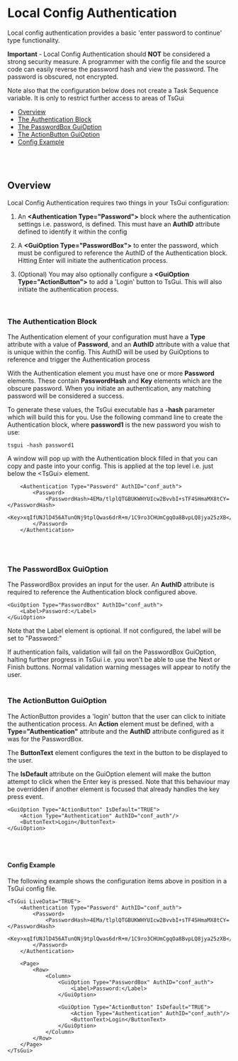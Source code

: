 # Local Config Authentication

Local config authentication provides a basic 'enter password to continue' type functionality. 

**Important** - Local Config Authentication should **NOT** be considered a strong security measure. A programmer with the config file and the source code can easily reverse the password hash and view the password. The password is obscured, not encrypted. 

Note also that the configuration below does not create a Task Sequence variable. It is only to restrict further access to areas of TsGui

* [Overview](#Overview)
* [The Authentication Block](#The-Authentication-Block)
* [The PasswordBox GuiOption](#The-PasswordBox-GuiOption)
* [The ActionButton GuiOption](#The-ActionButton-GuiOption)
* [Config Example](#Config-Example)
<br>
<br>

## Overview
Local Config Authentication requires two things in your TsGui configuration:

1. An **\<Authentication  Type="Password"\>** block where the authentication settings i.e. password, is defined. This must have an **AuthID** attribute defined to identify it within the config
2. A **\<GuiOption Type="PasswordBox"\>** to enter the password, which must be configured to reference the AuthID of the Authentication block. Hitting Enter will initiate the authentication process.

3. (Optional) You may also optionally configure a **\<GuiOption Type="ActionButton"\>** to add a 'Login' button to TsGui. This will also initiate the authentication process.  
<br>


### The Authentication Block
The Authentication element of your configuration must have a **Type** attribute with a value of **Password**, and an **AuthID** attribute with a value that is unique within the config. This AuthID will be used by GuiOptions to reference and trigger the Authentication process

With the Authentication element you must have one or more **Password** elements. These contain **PasswordHash** and **Key** elements which are the obscure password. When you initiate an authentication, any matching password will be considered a success. 

To generate these values, the TsGui executable has a **-hash** parameter which will build this for you. Use the following command line to create the Authentication block, where **password1** is the new password you wish to use:

```
tsgui -hash password1
```

A window will pop up with the Authentication block filled in that you can copy and paste into your config. This is applied at the top level i.e. just below the \<TsGui\> element.

```
    <Authentication Type="Password" AuthID="conf_auth">
		<Password>
			<PasswordHash>4EMa/tlplQTGBUKWHYUIcw2BvvbI+sTF4SHmaMX8tCY=</PasswordHash>
			<Key>xqIfUNJlD456ATunONj9tplQwas6drR+m/1C9ro3CHUmCgqOa8BvpLQ8jya25zXB</Key>
		</Password>
	</Authentication>
```
<br>
<br>


### The PasswordBox GuiOption
The PasswordBox provides an input for the user. An **AuthID** attribute is required to reference the Authentication block configured above.

```
<GuiOption Type="PasswordBox" AuthID="conf_auth">
    <Label>Password:</Label>
</GuiOption>
```

Note that the Label element is optional. If not configured, the label will be set to "Password:"

If authentication fails, validation will fail on the PasswordBox GuiOption, halting further progress in TsGui i.e. you won't be able to use the Next or Finish buttons. Normal validation warning messages will appear to notify the user. 
<br>
<br>




### The ActionButton GuiOption
The ActionButton provides a 'login' button that the user can click to initiate the authentication process. An **Action** element must be defined, with a **Type="Authentication"** attribute and the **AuthID** attribute configured as it was for the PasswordBox.

The **ButtonText** element configures the text in the button to be displayed to the user.

The **IsDefault** attribute on the GuiOption element will make the button attempt to click when the Enter key is pressed. Note that this behaviour may be overridden if another element is focused that already handles the key press event.  

```
<GuiOption Type="ActionButton" IsDefault="TRUE">
    <Action Type="Authentication" AuthID="conf_auth"/>
    <ButtonText>Login</ButtonText>
</GuiOption>
```
<br>
<br>


#### Config Example
The following example shows the configuration items above in position in a TsGui config file.

```
<TsGui LiveData="TRUE">
	<Authentication Type="Password" AuthID="conf_auth">
		<Password>
			<PasswordHash>4EMa/tlplQTGBUKWHYUIcw2BvvbI+sTF4SHmaMX8tCY=</PasswordHash>
			<Key>xqIfUNJlD456ATunONj9tplQwas6drR+m/1C9ro3CHUmCgqOa8BvpLQ8jya25zXB</Key>
		</Password>
	</Authentication>

	<Page>
		<Row>
			<Column>
				<GuiOption Type="PasswordBox" AuthID="conf_auth">
                    <Label>Password:</Label>
                </GuiOption>

				<GuiOption Type="ActionButton" IsDefault="TRUE">
					<Action Type="Authentication" AuthID="conf_auth"/>
					<ButtonText>Login</ButtonText>
				</GuiOption>
			</Column>
		</Row>
	</Page>
</TsGui>
```